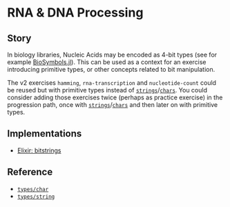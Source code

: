 # RNA & DNA Processing

## Story

In biology libraries, Nucleic Acids may be encoded as 4-bit types (see for example [BioSymbols.jl](https://github.com/BioJulia/BioSymbols.jl/blob/master/src/nucleicacid.jl)).
This can be used as a context for an exercise introducing primitive types, or other concepts related to bit manipulation.

The v2 exercises `hamming`, `rna-transcription` and `nucleotide-count` could be reused but with primitive types instead of [`strings`][types-string]/[`chars`][types-char].
You could consider adding those exercises twice (perhaps as practice exercise) in the progression path, once with [`strings`][types-string]/[`chars`][types-char] and then later on with primitive types.

## Implementations

- [Elixir: bitstrings][implementation-elixir]

## Reference

- [`types/char`][types-char]
- [`types/string`][types-string]

[implementation-elixir]: https://github.com/exercism/elixir/blob/main/exercises/concept/dna-encoding/.docs/instructions.md
[types-string]: ../types/string.md
[types-char]: ../types/char.md
